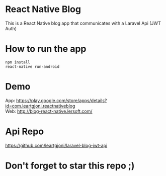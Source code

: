 # React Native Blog

This is a React Native blog app that communicates with a Laravel Api (JWT Auth)<br/>

# How to run the app
	npm install
	react-native run-android

# Demo
App: https://play.google.com/store/apps/details?id=com.leartgjoni.reactnativeblog <br/>
Web: http://blog-react-native.lersoft.com/ 

# Api Repo
https://github.com/leartgjoni/laravel-blog-jwt-api <br/>

# Don't forget to star this repo ;)
